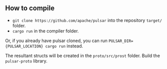 ## How to compile

- `git clone https://github.com/apache/pulsar` into the repository `target/` folder.
- `cargo run` in the compiler folder.

Or, if you already have pulsar cloned, you can run `PULSAR_DIR={PULSAR_LOCATION} cargo run` instead.

The resultant structs will be created in the `proto/src/prost` folder. Build the `pulsar-proto` library.